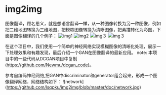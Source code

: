 # img2img
图像翻译，顾名思义，就是想语言翻译一样，从一种图像转换为另一种图像，例如把二维地图转换为三维地图，把模糊图像转换为清晰图像，把素描转化为彩图，下面是图像翻译的几个例子：
![img1](https://github.com/lsqpku/img2img/blob/master/doc/blur2clear.png)
![img2](https://github.com/lsqpku/img2img/blob/master/doc/capes.png)
![img３](https://github.com/lsqpku/img2img/blob/master/doc/facades.png) ![img３](https://github.com/lsqpku/img2img/blob/master/doc/facades.png)

在这个项目中，我们使用一个简单的神经网络实现模糊图像的清晰化处理，展示一下处理效果和有趣发现，最后介绍一个GAN在图像翻译的最新应用。
note: 本项目中的一些代码从DCGAN项目中复制(https://github.com/Newmu/dcgan_code)。

参考自编码神经网络,把GAN中discriminator和generator组合起来，形成一个图像翻译网络，网络结构如下：
![network] (https://github.com/lsqpku/img2img/blob/master/doc/network.jpg)



